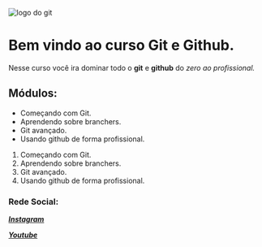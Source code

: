 ![logo do git ](https://cdn.iconscout.com/icon/free/png-256/git-225996.png)

# Bem vindo ao curso Git e Github. 
Nesse curso você ira dominar todo o **git** e **github** do _zero ao profissional._

## Módulos:
* Começando com Git. 
* Aprendendo sobre branchers.
* Git avançado. 
* Usando github de forma profissional.

1. Começando com Git. 
2. Aprendendo sobre branchers.
3. Git avançado. 
4. Usando github de forma profissional.



### Rede Social:
[**_Instagram_**](https://www.instagram.com)

[**_Youtube_**](https://www.youtube.com)


